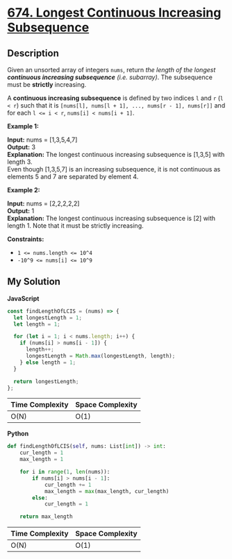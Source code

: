 # [674. Longest Continuous Increasing Subsequence](https://leetcode.com/problems/longest-continuous-increasing-subsequence)

## Description

Given an unsorted array of integers `nums`, return _the length of the longest **continuous increasing subsequence** (i.e. subarray)_. The subsequence must be **strictly** increasing.

A **continuous increasing subsequence** is defined by two indices `l` and `r` (`l < r`) such that it is `[nums[l], nums[l + 1], ..., nums[r - 1], nums[r]]` and for each `l <= i < r`, `nums[i] < nums[i + 1]`.

**Example 1:**

**Input:** nums = \[1,3,5,4,7\]  
**Output:** 3  
**Explanation:** The longest continuous increasing subsequence is \[1,3,5\] with length 3.  
Even though \[1,3,5,7\] is an increasing subsequence, it is not continuous as elements 5 and 7 are separated by element 4.

**Example 2:**

**Input:** nums = \[2,2,2,2,2\]  
**Output:** 1  
**Explanation:** The longest continuous increasing subsequence is \[2\] with length 1. Note that it must be strictly
increasing.

**Constraints:**

- `1 <= nums.length <= 10^4`
- `-10^9 <= nums[i] <= 10^9`

## My Solution

**JavaScript**

```js
const findLengthOfLCIS = (nums) => {
  let longestLength = 1;
  let length = 1;

  for (let i = 1; i < nums.length; i++) {
    if (nums[i] > nums[i - 1]) {
      length++;
      longestLength = Math.max(longestLength, length);
    } else length = 1;
  }

  return longestLength;
};
```

| Time Complexity | Space Complexity |
| --------------- | ---------------- |
| O(N)            | O(1)             |

**Python**

```python
def findLengthOfLCIS(self, nums: List[int]) -> int:
    cur_length = 1
    max_length = 1

    for i in range(1, len(nums)):
        if nums[i] > nums[i - 1]:
            cur_length += 1
            max_length = max(max_length, cur_length)
        else:
            cur_length = 1

    return max_length
```

| Time Complexity | Space Complexity |
| --------------- | ---------------- |
| O(N)            | O(1)             |
